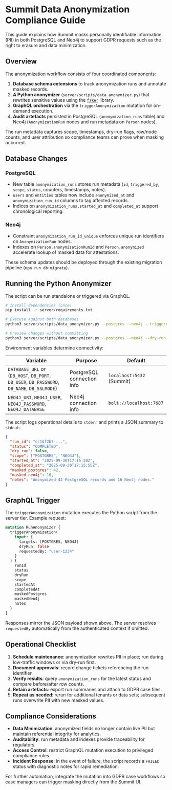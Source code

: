 # Summit Data Anonymization Compliance Guide

This guide explains how Summit masks personally identifiable information (PII) in both PostgreSQL and Neo4j to support GDPR requests such as the right to erasure and data minimization.

## Overview

The anonymization workflow consists of four coordinated components:

1. **Database schema extensions** to track anonymization runs and annotate masked records.
2. **A Python anonymizer** (`server/scripts/data_anonymizer.py`) that rewrites sensitive values using the [`faker`](https://faker.readthedocs.io/) library.
3. **GraphQL orchestration** via the `triggerAnonymization` mutation for on-demand execution.
4. **Audit artefacts** persisted in PostgreSQL (`anonymization_runs` table) and Neo4j (`AnonymizationRun` nodes and run metadata on `Person` nodes).

The run metadata captures scope, timestamps, dry-run flags, row/node counts, and user attribution so compliance teams can prove when masking occurred.

## Database Changes

### PostgreSQL

* New table `anonymization_runs` stores run metadata (`id`, `triggered_by`, `scope`, `status`, counters, timestamps, notes).
* `users` and `entities` tables now include `anonymized_at` and `anonymization_run_id` columns to tag affected records.
* Indices on `anonymization_runs.started_at` and `completed_at` support chronological reporting.

### Neo4j

* Constraint `anonymization_run_id_unique` enforces unique run identifiers on `AnonymizationRun` nodes.
* Indexes on `Person.anonymizationRunId` and `Person.anonymized` accelerate lookup of masked data for attestations.

These schema updates should be deployed through the existing migration pipeline (`npm run db:migrate`).

## Running the Python Anonymizer

The script can be run standalone or triggered via GraphQL.

```bash
# Install dependencies (once)
pip install -r server/requirements.txt

# Execute against both databases
python3 server/scripts/data_anonymizer.py --postgres --neo4j --triggered-by <user-id>

# Preview changes without committing
python3 server/scripts/data_anonymizer.py --postgres --neo4j --dry-run
```

Environment variables determine connectivity:

| Variable | Purpose | Default |
| --- | --- | --- |
| `DATABASE_URL` *or* (`DB_HOST`, `DB_PORT`, `DB_USER`, `DB_PASSWORD`, `DB_NAME`, `DB_SSLMODE`) | PostgreSQL connection info | `localhost:5432` (Summit) |
| `NEO4J_URI`, `NEO4J_USER`, `NEO4J_PASSWORD`, `NEO4J_DATABASE` | Neo4j connection info | `bolt://localhost:7687` |

The script logs operational details to `stderr` and prints a JSON summary to `stdout`:

```json
{
  "run_id": "cc1df2b7-...",
  "status": "COMPLETED",
  "dry_run": false,
  "scope": ["POSTGRES", "NEO4J"],
  "started_at": "2025-09-30T17:15:20Z",
  "completed_at": "2025-09-30T17:15:55Z",
  "masked_postgres": 42,
  "masked_neo4j": 16,
  "notes": "Anonymized 42 PostgreSQL records and 16 Neo4j nodes."
}
```

## GraphQL Trigger

The `triggerAnonymization` mutation executes the Python script from the server tier. Example request:

```graphql
mutation RunAnonymizer {
  triggerAnonymization(
    input: {
      targets: [POSTGRES, NEO4J]
      dryRun: false
      requestedBy: "user-1234"
    }
  ) {
    runId
    status
    dryRun
    scope
    startedAt
    completedAt
    maskedPostgres
    maskedNeo4j
    notes
  }
}
```

Responses mirror the JSON payload shown above. The server resolves `requestedBy` automatically from the authenticated context if omitted.

## Operational Checklist

1. **Schedule maintenance**: anonymization rewrites PII in place; run during low-traffic windows or via dry-run first.
2. **Document approvals**: record change tickets referencing the run identifier.
3. **Verify results**: query `anonymization_runs` for the latest status and compare before/after row counts.
4. **Retain artefacts**: export run summaries and attach to GDPR case files.
5. **Repeat as needed**: rerun for additional tenants or data sets; subsequent runs overwrite PII with new masked values.

## Compliance Considerations

* **Data Minimization**: anonymized fields no longer contain live PII but maintain referential integrity for analytics.
* **Auditability**: run metadata and indexes provide traceability for regulators.
* **Access Control**: restrict GraphQL mutation execution to privileged compliance roles.
* **Incident Response**: in the event of failure, the script records a `FAILED` status with diagnostic notes for rapid remediation.

For further automation, integrate the mutation into GDPR case workflows so case managers can trigger masking directly from the Summit UI.
